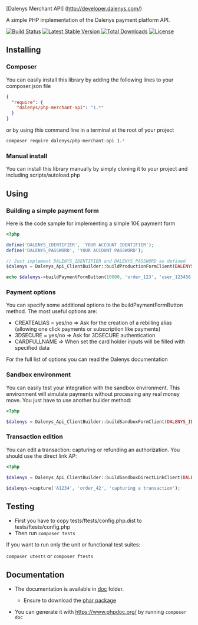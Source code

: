 [Dalenys Merchant API] (http://developer.dalenys.com/)

A simple PHP implementation of the Dalenys payment platform API.

[![Build Status](https://travis-ci.org/dalenys/php-merchant-api.svg?branch=master)](https://travis-ci.org/dalenys/php-merchant-api)
[![Latest Stable Version](https://poser.pugx.org/dalenys/php-merchant-api/v/stable)](https://packagist.org/packages/dalenys/php-merchant-api) 
[![Total Downloads](https://poser.pugx.org/dalenys/php-merchant-api/downloads)](https://packagist.org/packages/dalenys/php-merchant-api) 
[![License](https://poser.pugx.org/dalenys/php-merchant-api/license)](https://packagist.org/packages/dalenys/php-merchant-api)

## Installing

### Composer
You can easily install this library by adding the following lines to your composer.json file

```json
{
  "require": {
    "dalenys/php-merchant-api": "1.*"
  }
}
```

or by using this command line in a terminal at the root of your project

```bash
composer require dalenys/php-merchant-api 1.*
```

### Manual install
You can install this library manually by simply cloning it to your project and including scripts/autoload.php


## Using
 
### Building a simple payment form

Here is the code sample for implementing a simple 10€ payment form

```php
<?php

define('DALENYS_IDENTIFIER', 'YOUR ACCOUNT IDENTIFIER');
define('DALENYS_PASSWORD', 'YOUR ACCOUNT PASSWORD');

// Just implement DALENYS_IDENTIFIER and DALENYS_PASSWORD as defined
$dalenys = Dalenys_Api_ClientBuilder::buildProductionFormClient(DALENYS_IDENTIFIER, DALENYS_PASSWORD);

echo $dalenys->buildPaymentFormButton(10000, 'order_123', 'user_123456', 'Payment sample');
```

### Payment options
You can specify some additional options to the buildPaymentFormButton method.
The most useful options are:
- CREATEALIAS = yes/no => Ask for the creation of a rebilling alias (allowing one click payments or subscription like payments)
- 3DSECURE = yes/no => Ask for 3DSECURE authentication
- CARDFULLNAME => When set the card holder inputs will be filled with specified data

For the full list of options you can read the Dalenys documentation

### Sandbox environment
You can easily test your integration with the sandbox environment. This environment will simulate payments without processing any real money move.
You just have to use another builder method:

```php
<?php

$dalenys = Dalenys_Api_ClientBuilder::buildSandboxFormClient(DALENYS_IDENTIFIER, DALENYS_PASSWORD);
```

### Transaction edition
You can edit a transaction: capturing or refunding an authorization.
You should use the direct link AP:

```php
<?php

$dalenys = Dalenys_Api_ClientBuilder::buildSandboxDirectLinkClient(DALENYS_IDENTIFIER, DALENYS_PASSWORD);

$dalenys->capture('A1234', 'order_42', 'capturing a transaction');
```

## Testing

- First you have to copy tests/ftests/config.php.dist to tests/ftests/config.php
- Then run `composer tests`

If you want to run only the unit or functional test suites:

`composer utests` or `composer ftests`

## Documentation

- The documentation is available in [doc](doc) folder.
    - Ensure to download the [phar package](http://www.phpdoc.org/phpDocumentor.phar)

- You can generate it with https://www.phpdoc.org/ by running `composer doc`
